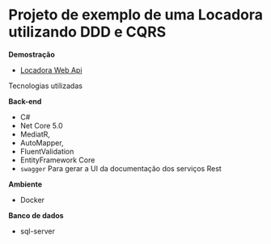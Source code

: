 # Projeto de exemplo de uma Locadora utilizando DDD e CQRS  

**Demostração**
- [Locadora Web Api ](http://locadora.southcentralus.cloudapp.azure.com/swagger/index.html)

 Tecnologias utilizadas

**Back-end**
- C#
- Net Core 5.0
- MediatR,
- AutoMapper,
- FluentValidation 
- EntityFramework Core
- `swagger` Para gerar a UI da documentação dos serviços Rest

**Ambiente**
 - Docker

**Banco de dados**
 - sql-server 


 

